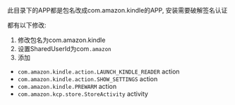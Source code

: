 此目录下的APP都是包名改成com.amazon.kindle的APP, 安装需要破解签名认证

都有以下修改:
1. 修改包名为com.amazon.kindle
2. 设置SharedUserId为com`.amazon`
3. 添加
  - `com.amazon.kindle.action.LAUNCH_KINDLE_READER` action
  - `com.amazon.kindle.action.SHOW_SETTINGS` action
  - `com.amazon.kindle.PREWARM` action
  - `com.amazon.kcp.store.StoreActivity` activity